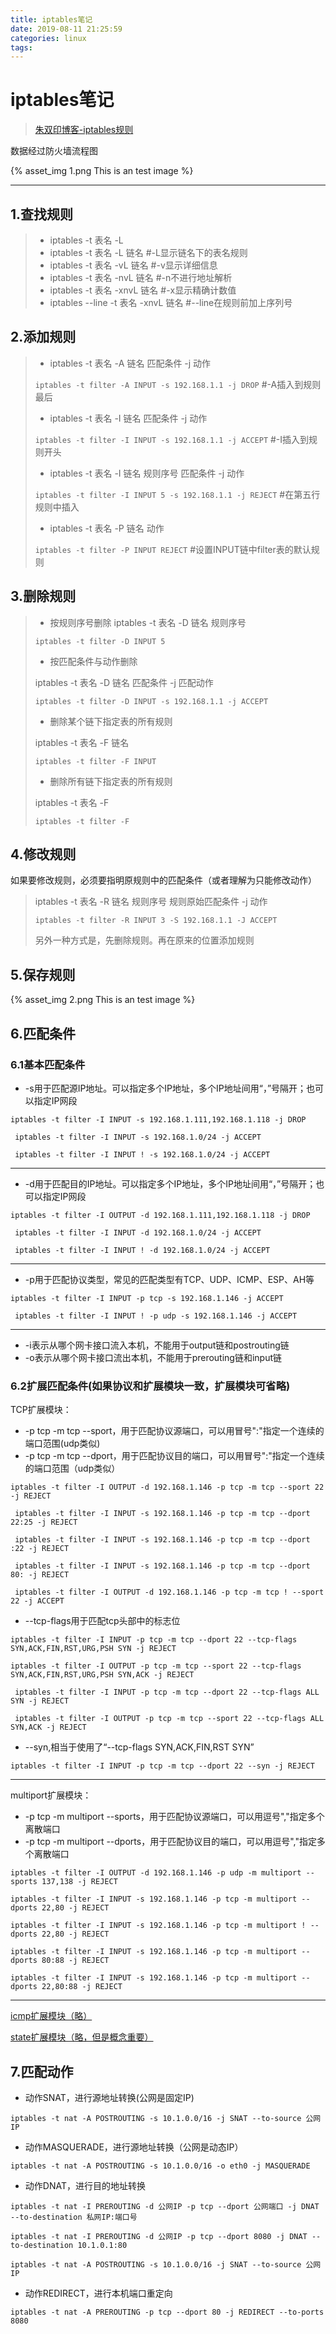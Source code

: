 ```yaml
---
title: iptables笔记
date: 2019-08-11 21:25:59
categories: linux
tags:
---
```


# iptables笔记

> [朱双印博客-iptables规则](http://www.zsythink.net/archives/category/%E8%BF%90%E7%BB%B4%E7%9B%B8%E5%85%B3/iptables/)

数据经过防火墙流程图

{% asset_img 1.png This is an test image %}

<!--more-->



------





## 1.查找规则

> - iptables  -t  表名  -L
> - iptables  -t  表名  -L  链名                    #-L显示链名下的表名规则
> - iptables  -t  表名  -vL  链名                  #-v显示详细信息
> - iptables  -t  表名  -nvL  链名               #-n不进行地址解析
> - iptables  -t  表名  -xnvL  链名             #-x显示精确计数值
> - iptables  --line  -t  表名  -xnvL  链名             #--line在规则前加上序列号





## 2.添加规则

> - iptables  -t  表名  -A  链名  匹配条件  -j  动作
>
> `iptables -t filter -A INPUT -s 192.168.1.1 -j DROP`   #-A插入到规则最后
>
> - iptables  -t  表名  -I  链名  匹配条件  -j  动作
>
> `iptables -t filter -I INPUT -s 192.168.1.1 -j ACCEPT`  #-I插入到规则开头
>
> - iptables  -t  表名  -I  链名  规则序号  匹配条件  -j  动作
>
> `iptables -t filter -I INPUT 5 -s 192.168.1.1 -j REJECT`  #在第五行规则中插入
>
> - iptables  -t  表名  -P  链名  动作 
>
> `iptables -t filter -P INPUT REJECT`           #设置INPUT链中filter表的默认规则





## 3.删除规则

> - 按规则序号删除
>   iptables  -t  表名  -D  链名  规则序号 
>
> `iptables -t filter -D INPUT 5`     
>
> - 按匹配条件与动作删除
>
> iptables  -t  表名  -D  链名  匹配条件  -j  匹配动作 
>
> `iptables -t filter -D INPUT -s 192.168.1.1 -j ACCEPT`     
>
> - 删除某个链下指定表的所有规则
>
> iptables  -t  表名  -F  链名  
>
> `iptables -t filter -F INPUT`     
>
> - 删除所有链下指定表的所有规则
>
> iptables  -t  表名  -F 
>
> `iptables -t filter -F`   





## 4.修改规则

如果要修改规则，必须要指明原规则中的匹配条件（或者理解为只能修改动作）

> iptables  -t  表名  -R  链名  规则序号  规则原始匹配条件  -j  动作
>
> `iptables -t filter -R INPUT 3 -S 192.168.1.1 -J ACCEPT`
>
> 另外一种方式是，先删除规则。再在原来的位置添加规则   





## 5.保存规则

{% asset_img 2.png This is an test image %}



## 6.匹配条件

### 6.1基本匹配条件

- -s用于匹配源IP地址。可以指定多个IP地址，多个IP地址间用“，”号隔开；也可以指定IP网段

`iptables -t filter -I INPUT -s 192.168.1.111,192.168.1.118 -j DROP`

`
iptables -t filter -I INPUT -s 192.168.1.0/24 -j ACCEPT`

`
iptables -t filter -I INPUT ! -s 192.168.1.0/24 -j ACCEPT`

------

- -d用于匹配目的IP地址。可以指定多个IP地址，多个IP地址间用“，”号隔开；也可以指定IP网段

`iptables -t filter -I OUTPUT -d 192.168.1.111,192.168.1.118 -j DROP`

`
iptables -t filter -I INPUT -d 192.168.1.0/24 -j ACCEPT`

`
iptables -t filter -I INPUT ! -d 192.168.1.0/24 -j ACCEPT`

------

- -p用于匹配协议类型，常见的匹配类型有TCP、UDP、ICMP、ESP、AH等

`iptables -t filter -I INPUT -p tcp -s 192.168.1.146 -j ACCEPT`

`
iptables -t filter -I INPUT ! -p udp -s 192.168.1.146 -j ACCEPT`

------

- -i表示从哪个网卡接口流入本机，不能用于output链和postrouting链
- -o表示从哪个网卡接口流出本机，不能用于prerouting链和input链



### 6.2扩展匹配条件(如果协议和扩展模块一致，扩展模块可省略)

TCP扩展模块：

- -p tcp -m tcp --sport，用于匹配协议源端口，可以用冒号":"指定一个连续的端口范围(udp类似)
- -p tcp -m tcp --dport，用于匹配协议目的端口，可以用冒号":"指定一个连续的端口范围（udp类似）

`iptables -t filter -I OUTPUT -d 192.168.1.146 -p tcp -m tcp --sport 22 -j REJECT`

`
iptables -t filter -I INPUT -s 192.168.1.146 -p tcp -m tcp --dport 22:25 -j REJECT`

`
iptables -t filter -I INPUT -s 192.168.1.146 -p tcp -m tcp --dport :22 -j REJECT`

`
iptables -t filter -I INPUT -s 192.168.1.146 -p tcp -m tcp --dport 80: -j REJECT`

`
iptables -t filter -I OUTPUT -d 192.168.1.146 -p tcp -m tcp ! --sport 22 -j ACCEPT`



- --tcp-flags用于匹配tcp头部中的标志位

`iptables -t filter -I INPUT -p tcp -m tcp --dport 22 --tcp-flags SYN,ACK,FIN,RST,URG,PSH SYN -j REJECT`

`iptables -t filter -I OUTPUT -p tcp -m tcp --sport 22 --tcp-flags SYN,ACK,FIN,RST,URG,PSH SYN,ACK -j REJECT`

`
iptables -t filter -I INPUT -p tcp -m tcp --dport 22 --tcp-flags ALL SYN -j REJECT`

`
iptables -t filter -I OUTPUT -p tcp -m tcp --sport 22 --tcp-flags ALL SYN,ACK -j REJECT`

- --syn,相当于使用了“--tcp-flags SYN,ACK,FIN,RST SYN”

`iptables -t filter -I INPUT -p tcp -m tcp --dport 22 --syn -j REJECT`

------

multiport扩展模块：

- -p tcp -m multiport --sports，用于匹配协议源端口，可以用逗号","指定多个离散端口
- -p tcp -m multiport --dports，用于匹配协议目的端口，可以用逗号","指定多个离散端口

`iptables -t filter -I OUTPUT -d 192.168.1.146 -p udp -m multiport --sports 137,138 -j REJECT`

`iptables -t filter -I INPUT -s 192.168.1.146 -p tcp -m multiport --dports 22,80 -j REJECT`

`iptables -t filter -I INPUT -s 192.168.1.146 -p tcp -m multiport ! --dports 22,80 -j REJECT`

`iptables -t filter -I INPUT -s 192.168.1.146 -p tcp -m multiport --dports 80:88 -j REJECT`

`iptables -t filter -I INPUT -s 192.168.1.146 -p tcp -m multiport --dports 22,80:88 -j REJECT`

------

[icmp扩展模块（略）](http://www.zsythink.net/archives/1588)

[state扩展模块（略，但是概念重要）](http://www.zsythink.net/archives/1597)





## 7.匹配动作

- 动作SNAT，进行源地址转换(公网是固定IP)

`iptables -t nat -A POSTROUTING -s 10.1.0.0/16 -j SNAT --to-source 公网IP`

- 动作MASQUERADE，进行源地址转换（公网是动态IP）

`iptables -t nat -A POSTROUTING -s 10.1.0.0/16 -o eth0 -j MASQUERADE`



- 动作DNAT，进行目的地址转换

`iptables -t nat -I PREROUTING -d 公网IP -p tcp --dport 公网端口 -j DNAT --to-destination 私网IP:端口号`

`iptables -t nat -I PREROUTING -d 公网IP -p tcp --dport 8080 -j DNAT --to-destination 10.1.0.1:80`

`iptables -t nat -A POSTROUTING -s 10.1.0.0/16 -j SNAT --to-source 公网IP`

- 动作REDIRECT，进行本机端口重定向

`iptables -t nat -A PREROUTING -p tcp --dport 80 -j REDIRECT --to-ports 8080`